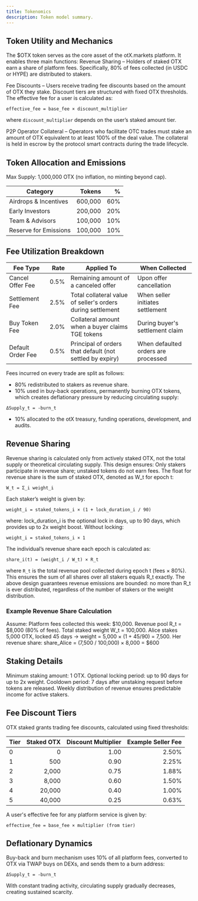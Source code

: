 ```yaml
---
title: Tokenomics
description: Token model summary.
---
```

## Token Utility and Mechanics
The $OTX token serves as the core asset of the otX.markets platform. It enables three main functions:
Revenue Sharing – Holders of staked OTX earn a share of platform fees. Specifically, 80% of fees collected (in USDC or HYPE) are distributed to stakers.

Fee Discounts – Users receive trading fee discounts based on the amount of OTX they stake. Discount tiers are structured with fixed OTX thresholds. The effective fee for a user is calculated as:

```
effective_fee = base_fee × discount_multiplier
```

where `discount_multiplier` depends on the user’s staked amount tier.

P2P Operator Collateral – Operators who facilitate OTC trades must stake an amount of OTX equivalent to at least 100% of the deal value. The collateral is held in escrow by the protocol smart contracts during the trade lifecycle.

## Token Allocation and Emissions
Max Supply: 1,000,000 OTX (no inflation, no minting beyond cap).

| Category | Tokens | % |
| --- | ---: | ---: |
| Airdrops & Incentives | 600,000 | 60% |
| Early Investors | 200,000 | 20% |
| Team & Advisors | 100,000 | 10% |
| Reserve for Emissions | 100,000 | 10% |


## Fee Utilization Breakdown

| Fee Type | Rate | Applied To | When Collected |
| --- | ---: | --- | --- |
| Cancel Offer Fee | 0.5% | Remaining amount of a canceled offer | Upon offer cancellation |
| Settlement Fee | 2.5% | Total collateral value of seller's orders during settlement | When seller initiates settlement |
| Buy Token Fee | 2.0% | Collateral amount when a buyer claims TGE tokens | During buyer's settlement claim |
| Default Order Fee | 0.5% | Principal of orders that default (not settled by expiry) | When defaulted orders are processed |

Fees incurred on every trade are split as follows:

- 80% redistributed to stakers as revenue share.
- 10% used in buy-back operations, permanently burning OTX tokens, which creates deflationary pressure by reducing circulating supply:

```
ΔSupply_t = -burn_t
```

- 10% allocated to the otX treasury, funding operations, development, and audits.

## Revenue Sharing
Revenue sharing is calculated only from actively staked OTX, not the total supply or theoretical circulating supply. This design ensures:
Only stakers participate in revenue share; unstaked tokens do not earn fees.
The float for revenue share is the sum of staked OTX, denoted as W_t for epoch t:

```
W_t = Σ_i weight_i
```
Each staker’s weight is given by:

```
weight_i = staked_tokens_i × (1 + lock_duration_i / 90)
```
where:
lock_duration_i is the optional lock in days, up to 90 days, which provides up to 2x weight boost.
Without locking:

```
weight_i = staked_tokens_i × 1
```
The individual’s revenue share each epoch is calculated as:

```
share_i(t) = (weight_i / W_t) × R_t
```
where `R_t` is the total revenue pool collected during epoch t (fees × 80%).
This ensures the sum of all shares over all stakers equals R_t exactly.
The above design guarantees revenue emissions are bounded: no more than R_t is ever distributed, regardless of the number of stakers or the weight distribution.
### Example Revenue Share Calculation
Assume:
Platform fees collected this week: $10,000.
Revenue pool R_t = $8,000 (80% of fees).
Total staked weight W_t = 100,000.
Alice stakes 5,000 OTX, locked 45 days → weight = 5,000 × (1 + 45/90) = 7,500.
Her revenue share:
share_Alice = (7,500 / 100,000) × 8,000 = $600
## Staking Details
Minimum staking amount: 1 OTX.
Optional locking period: up to 90 days for up to 2x weight.
Cooldown period: 7 days after unstaking request before tokens are released.
Weekly distribution of revenue ensures predictable income for active stakers.

## Fee Discount Tiers
OTX staked grants trading fee discounts, calculated using fixed thresholds:

| Tier | Staked OTX | Discount Multiplier | Example Seller Fee |
| --- | ---: | ---: | ---: |
| 0 | 0 | 1.00 | 2.50% |
| 1 | 500 | 0.90 | 2.25% |
| 2 | 2,000 | 0.75 | 1.88% |
| 3 | 8,000 | 0.60 | 1.50% |
| 4 | 20,000 | 0.40 | 1.00% |
| 5 | 40,000 | 0.25 | 0.63% |

A user's effective fee for any platform service is given by:

```
effective_fee = base_fee × multiplier (from tier)
```
## Deflationary Dynamics
Buy-back and burn mechanism uses 10% of all platform fees, converted to OTX via TWAP buys on DEXs, and sends them to a burn address:

```
ΔSupply_t = -burn_t
```
With constant trading activity, circulating supply gradually decreases, creating sustained scarcity.